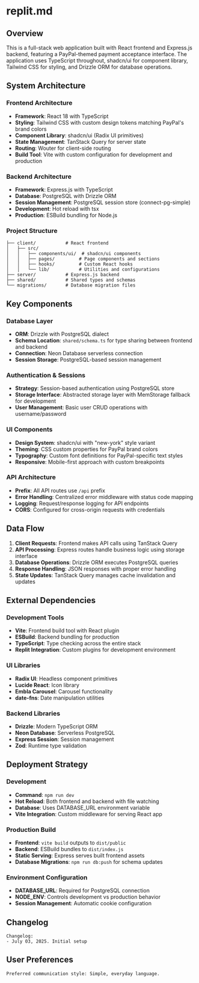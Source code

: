 # replit.md

## Overview

This is a full-stack web application built with React frontend and Express.js backend, featuring a PayPal-themed payment acceptance interface. The application uses TypeScript throughout, shadcn/ui for component library, Tailwind CSS for styling, and Drizzle ORM for database operations.

## System Architecture

### Frontend Architecture
- **Framework**: React 18 with TypeScript
- **Styling**: Tailwind CSS with custom design tokens matching PayPal's brand colors
- **Component Library**: shadcn/ui (Radix UI primitives)
- **State Management**: TanStack Query for server state
- **Routing**: Wouter for client-side routing
- **Build Tool**: Vite with custom configuration for development and production

### Backend Architecture
- **Framework**: Express.js with TypeScript
- **Database**: PostgreSQL with Drizzle ORM
- **Session Management**: PostgreSQL session store (connect-pg-simple)
- **Development**: Hot reload with tsx
- **Production**: ESBuild bundling for Node.js

### Project Structure
```
├── client/           # React frontend
│   ├── src/
│   │   ├── components/ui/  # shadcn/ui components
│   │   ├── pages/         # Page components and sections
│   │   ├── hooks/         # Custom React hooks
│   │   └── lib/           # Utilities and configurations
├── server/           # Express.js backend
├── shared/           # Shared types and schemas
└── migrations/       # Database migration files
```

## Key Components

### Database Layer
- **ORM**: Drizzle with PostgreSQL dialect
- **Schema Location**: `shared/schema.ts` for type sharing between frontend and backend
- **Connection**: Neon Database serverless connection
- **Session Storage**: PostgreSQL-based session management

### Authentication & Sessions
- **Strategy**: Session-based authentication using PostgreSQL store
- **Storage Interface**: Abstracted storage layer with MemStorage fallback for development
- **User Management**: Basic user CRUD operations with username/password

### UI Components
- **Design System**: shadcn/ui with "new-york" style variant
- **Theming**: CSS custom properties for PayPal brand colors
- **Typography**: Custom font definitions for PayPal-specific text styles
- **Responsive**: Mobile-first approach with custom breakpoints

### API Architecture
- **Prefix**: All API routes use `/api` prefix
- **Error Handling**: Centralized error middleware with status code mapping
- **Logging**: Request/response logging for API endpoints
- **CORS**: Configured for cross-origin requests with credentials

## Data Flow

1. **Client Requests**: Frontend makes API calls using TanStack Query
2. **API Processing**: Express routes handle business logic using storage interface
3. **Database Operations**: Drizzle ORM executes PostgreSQL queries
4. **Response Handling**: JSON responses with proper error handling
5. **State Updates**: TanStack Query manages cache invalidation and updates

## External Dependencies

### Development Tools
- **Vite**: Frontend build tool with React plugin
- **ESBuild**: Backend bundling for production
- **TypeScript**: Type checking across the entire stack
- **Replit Integration**: Custom plugins for development environment

### UI Libraries
- **Radix UI**: Headless component primitives
- **Lucide React**: Icon library
- **Embla Carousel**: Carousel functionality
- **date-fns**: Date manipulation utilities

### Backend Libraries
- **Drizzle**: Modern TypeScript ORM
- **Neon Database**: Serverless PostgreSQL
- **Express Session**: Session management
- **Zod**: Runtime type validation

## Deployment Strategy

### Development
- **Command**: `npm run dev`
- **Hot Reload**: Both frontend and backend with file watching
- **Database**: Uses DATABASE_URL environment variable
- **Vite Integration**: Custom middleware for serving React app

### Production Build
- **Frontend**: `vite build` outputs to `dist/public`
- **Backend**: ESBuild bundles to `dist/index.js`
- **Static Serving**: Express serves built frontend assets
- **Database Migrations**: `npm run db:push` for schema updates

### Environment Configuration
- **DATABASE_URL**: Required for PostgreSQL connection
- **NODE_ENV**: Controls development vs production behavior
- **Session Management**: Automatic cookie configuration

## Changelog

```
Changelog:
- July 03, 2025. Initial setup
```

## User Preferences

```
Preferred communication style: Simple, everyday language.
```